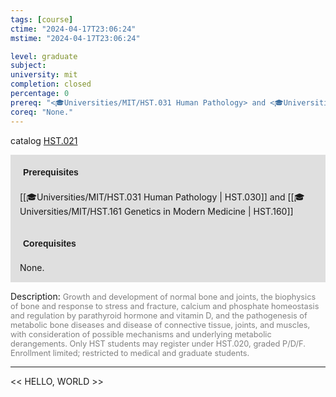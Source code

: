 ```yaml
---
tags: [course]
ctime: "2024-04-17T23:06:24"
mstime: "2024-04-17T23:06:24"

level: graduate
subject: 
university: mit
completion: closed
percentage: 0
prereq: "<🎓Universities/MIT/HST.031 Human Pathology> and <🎓Universities/MIT/HST.161 Genetics in Modern Medicine>"
coreq: "None."
---
```


catalog [HST.021](http://student.mit.edu/catalog/mHSTa.html#HST.021)

<span style="display: block; padding: 15px; background-color: rgb(100, 100, 100, 0.2);"><font id="m_prereq3981_0" style="display: block; font-family: Arial, sans-serif; font-weight: bold; padding: 5px">Prerequisites</font><br><span id="prereq3981_0">[[🎓Universities/MIT/HST.031 Human Pathology | HST.030]] and [[🎓Universities/MIT/HST.161 Genetics in Modern Medicine | HST.160]]</span></span>
<span style="display: block; padding: 15px; background-color: rgb(100, 100, 100, 0.2);"><font id="m_coreq3981_0" style="display: block; font-family: Arial, sans-serif; font-weight: bold; padding: 5px">Corequisites</font><br><span id="coreq3981_0">None.</span></span>

<font style="">Description:</font>
<font style="color: grey; font-size: 0.8rem;">Growth and development of normal bone and joints, the biophysics of bone and response to stress and fracture, calcium and phosphate homeostasis and regulation by parathyroid hormone and vitamin D, and the pathogenesis of metabolic bone diseases and disease of connective tissue, joints, and muscles, with consideration of possible mechanisms and underlying metabolic derangements. Only HST students may register under HST.020, graded P/D/F. Enrollment limited; restricted to medical and graduate students.</font>



---

<< HELLO, WORLD >>
